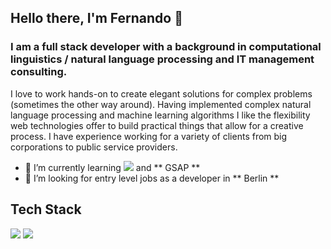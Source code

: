 ## Hello there, I'm Fernando :tada:

### I am a full stack developer with a background in computational linguistics / natural language processing and IT management consulting.

I love to work hands-on to create elegant solutions for complex problems (sometimes the other way around). Having implemented complex natural language processing and machine learning algorithms I like the flexibility web technologies offer to build practical things that allow for a creative process. I have experience working for a variety of clients from big corporations to public service providers. 

- 🌱 I’m currently learning <img src="https://img.shields.io/badge/TypeScript-007ACC?style=for-the-badge&logo=typescript&logoColor=white"/> and ** GSAP **
- 👯 I’m looking for entry level jobs as a developer in ** Berlin **

## Tech Stack

<img src="https://img.shields.io/badge/JavaScript-323330?style=for-the-badge&logo=javascript&logoColor=F7DF1E"/>

<img src="https://img.shields.io/badge/Node.js-339933?style=for-the-badge&logo=nodedotjs&logoColor=white"/>

<!--
**fardente/fardente** is a ✨ _special_ ✨ repository because its `README.md` (this file) appears on your GitHub profile.

Here are some ideas to get you started:

- 🔭 I’m currently working on ...
- 🌱 I’m currently learning ...
- 👯 I’m looking to collaborate on ...
- 🤔 I’m looking for help with ...
- 💬 Ask me about ...
- 📫 How to reach me: ...
- 😄 Pronouns: ...
- ⚡ Fun fact: ...
-->
